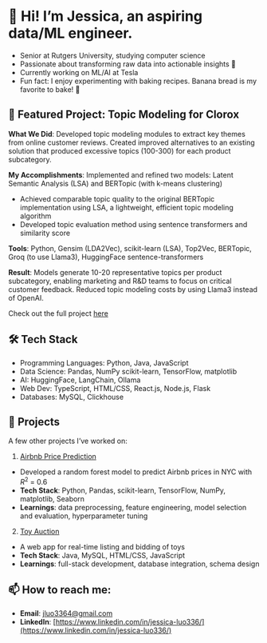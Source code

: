 # 👾 Hi! I’m Jessica, an aspiring data/ML engineer.
- Senior at Rutgers University, studying computer science
- Passionate about transforming raw data into actionable insights 🌟 
- Currently working on ML/AI at Tesla
- Fun fact: I enjoy experimenting with baking recipes. Banana bread is my favorite to bake! 🍞

## 🎯 Featured Project: Topic Modeling for Clorox
**What We Did**: Developed topic modeling modules to extract key themes from online customer reviews. Created improved alternatives to an existing solution that produced excessive topics (100-300) for each product subcategory.

**My Accomplishments**: Implemented and refined two models: Latent Semantic Analysis (LSA) and BERTopic (with k-means clustering) 
- Achieved comparable topic quality to the original BERTopic implementation using LSA, a lightweight, efficient topic modeling algorithm
- Developed topic evaluation method using sentence transformers and similarity score

**Tools**: Python, Gensim (LDA2Vec), scikit-learn (LSA), Top2Vec, BERTopic, Groq (to use Llama3), HuggingFace sentence-transformers

**Result**: Models generate 10-20 representative topics per product subcategory, enabling marketing and R&D teams to focus on critical customer feedback. Reduced topic modeling costs by using Llama3 instead of OpenAI.

Check out the full project [here](https://github.com/jluo3364/BTT-Clorox-Company)

## 🛠️ Tech Stack
- Programming Languages: Python, Java, JavaScript
- Data Science: Pandas, NumPy scikit-learn, TensorFlow, matplotlib
- AI: HuggingFace, LangChain, Ollama
- Web Dev: TypeScript, HTML/CSS, React.js, Node.js, Flask
- Databases: MySQL, Clickhouse

## 🚀 Projects
A few other projects I’ve worked on:
1. [Airbnb Price Prediction](https://github.com/jluo3364/airbnb-price)
  - Developed a random forest model to predict Airbnb prices in NYC with $R^2$ = 0.6
  - **Tech Stack**: Python, Pandas, scikit-learn, TensorFlow, NumPy, matplotlib, Seaborn
  - **Learnings**: data preprocessing, feature engineering, model selection and evaluation, hyperparameter tuning
2. [Toy Auction](https://github.com/jluo3364/toy-auction)
  - A web app for real-time listing and bidding of toys
  - **Tech Stack**: Java, MySQL, HTML/CSS, JavaScript
  - **Learnings**: full-stack development, database integration, schema design

## 📫 How to reach me: 
- **Email**: [jluo3364@gmail.com](jluo3364@gmail.com)
- **LinkedIn**: [https://www.linkedin.com/in/jessica-luo336/](https://www.linkedin.com/in/jessica-luo336/)
